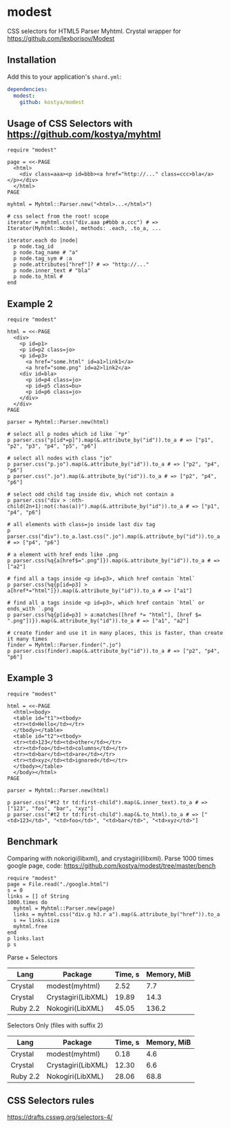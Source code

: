 # modest

CSS selectors for HTML5 Parser Myhtml. Crystal wrapper for https://github.com/lexborisov/Modest

## Installation


Add this to your application's `shard.yml`:

```yaml
dependencies:
  modest:
    github: kostya/modest
```

## Usage of CSS Selectors with https://github.com/kostya/myhtml

```crystal
require "modest"

page = <<-PAGE
  <html>
    <div class=aaa><p id=bbb><a href="http://..." class=ccc>bla</a></p></div>
  </html>
PAGE

myhtml = Myhtml::Parser.new("<html>...</html>")

# css select from the root! scope
iterator = myhtml.css("div.aaa p#bbb a.ccc") # => Iterator(Myhtml::Node), methods: .each, .to_a, ...

iterator.each do |node|
  p node.tag_id
  p node.tag_name # "a"
  p node.tag_sym # :a
  p node.attributes["href"]? # => "http://..."
  p node.inner_text # "bla"
  p node.to_html # 
end
```

## Example 2

```crystal
require "modest"

html = <<-PAGE
  <div>
    <p id=p1>
    <p id=p2 class=jo>
    <p id=p3>
      <a href="some.html" id=a1>link1</a>
      <a href="some.png" id=a2>link2</a>
    <div id=bla>
      <p id=p4 class=jo>
      <p id=p5 class=bu>
      <p id=p6 class=jo>
    </div>
  </div>
PAGE

parser = Myhtml::Parser.new(html)

# select all p nodes which id like `*p*`
p parser.css("p[id*=p]").map(&.attribute_by("id")).to_a # => ["p1", "p2", "p3", "p4", "p5", "p6"]

# select all nodes with class "jo"
p parser.css("p.jo").map(&.attribute_by("id")).to_a # => ["p2", "p4", "p6"]
p parser.css(".jo").map(&.attribute_by("id")).to_a # => ["p2", "p4", "p6"]

# select odd child tag inside div, which not contain a
p parser.css("div > :nth-child(2n+1):not(:has(a))").map(&.attribute_by("id")).to_a # => ["p1", "p4", "p6"]

# all elements with class=jo inside last div tag
p parser.css("div").to_a.last.css(".jo").map(&.attribute_by("id")).to_a # => ["p4", "p6"]

# a element with href ends like .png
p parser.css(%q{a[href$=".png"]}).map(&.attribute_by("id")).to_a # => ["a2"]

# find all a tags inside <p id=p3>, which href contain `html`
p parser.css(%q{p[id=p3] > a[href*="html"]}).map(&.attribute_by("id")).to_a # => ["a1"]

# find all a tags inside <p id=p3>, which href contain `html` or ends_with `.png`
p parser.css(%q{p[id=p3] > a:matches([href *= "html"], [href $= ".png"])}).map(&.attribute_by("id")).to_a # => ["a1", "a2"]

# create finder and use it in many places, this is faster, than create it many times
finder = Myhtml::Parser.finder(".jo")
p parser.css(finder).map(&.attribute_by("id")).to_a # => ["p2", "p4", "p6"]
```

## Example 3
```crystal
require "modest"

html = <<-PAGE
  <html><body>
  <table id="t1"><tbody>
  <tr><td>Hello</td></tr>
  </tbody></table>
  <table id="t2"><tbody>
  <tr><td>123</td><td>other</td></tr>
  <tr><td>foo</td><td>columns</td></tr>
  <tr><td>bar</td><td>are</td></tr>
  <tr><td>xyz</td><td>ignored</td></tr>
  </tbody></table>
  </body></html>
PAGE

parser = Myhtml::Parser.new(html)

p parser.css("#t2 tr td:first-child").map(&.inner_text).to_a # => ["123", "foo", "bar", "xyz"]
p parser.css("#t2 tr td:first-child").map(&.to_html).to_a # => ["<td>123</td>", "<td>foo</td>", "<td>bar</td>", "<td>xyz</td>"]
```

## Benchmark

Comparing with nokorigi(libxml), and crystagiri(libxml). Parse 1000 times google page, code: https://github.com/kostya/modest/tree/master/bench

```crystal
require "modest"
page = File.read("./google.html")
s = 0
links = [] of String
1000.times do
  myhtml = Myhtml::Parser.new(page)
  links = myhtml.css("div.g h3.r a").map(&.attribute_by("href")).to_a
  s += links.size
  myhtml.free
end
p links.last
p s
```

Parse + Selectors

| Lang     |  Package           | Time, s | Memory, MiB |
| -------- | ------------------ | ------- | ----------- |
| Crystal  | modest(myhtml)     | 2.52    | 7.7         |
| Crystal  | Crystagiri(LibXML) | 19.89   | 14.3        |
| Ruby 2.2 | Nokogiri(LibXML)   | 45.05   | 136.2       |

Selectors Only (files with suffix 2)

| Lang     |  Package           | Time, s | Memory, MiB |
| -------- | ------------------ | ------- | ----------- |
| Crystal  | modest(myhtml)     | 0.18    | 4.6         |
| Crystal  | Crystagiri(LibXML) | 12.30   | 6.6         |
| Ruby 2.2 | Nokogiri(LibXML)   | 28.06   | 68.8        |


## CSS Selectors rules
https://drafts.csswg.org/selectors-4/
